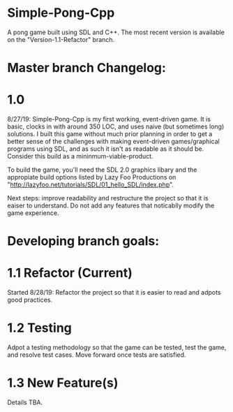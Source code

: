 # Simple-Pong-Cpp
A pong game built using SDL and C++. The most recent version is available on the "Version-1.1-Refactor" branch.

# Master branch Changelog:



# 1.0
  8/27/19:
Simple-Pong-Cpp is my first working, event-driven game. It is basic, clocks in with around 350 LOC, and uses naive (but sometimes long) solutions. I built this game without much prior planning in order to get a better sense of the challenges with making event-driven games/graphical programs using SDL, and as such it isn't as readable as it should be. Consider this build as a mininmum-viable-product. 

To build the game, you'll need the SDL 2.0 graphics libary and the appropiate build options listed by Lazy Foo Productions on "http://lazyfoo.net/tutorials/SDL/01_hello_SDL/index.php".

Next steps: improve readability and restructure the project so that it is eaiser to understand. Do not add any features that noticablly modify the game experience. 

# Developing branch goals:

 # 1.1 Refactor (Current)
  Started 8/28/19: 
 Refactor the project so that it is easier to read and adpots good practices.
 
 # 1.2 Testing
 Adpot a testing methodology so that the game can be tested, test the game, and resolve test cases. Move forward once tests are satisfied.
 
 # 1.3 New Feature(s)
 Details TBA.
  
